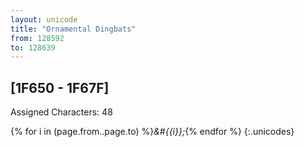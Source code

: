 ```yaml
---
layout: unicode
title: "Ornamental Dingbats"
from: 128592
to: 128639
---
```


## 	[1F650 - 1F67F]

Assigned Characters: 48

{% for i in (page.from..page.to) %}<i>&#{{i}};</i>{% endfor %}
{:.unicodes}
